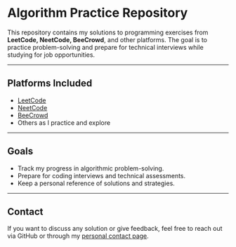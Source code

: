 # Algorithm Practice Repository

This repository contains my solutions to programming exercises from **LeetCode, NeetCode, BeeCrowd**, and other platforms. The goal is to practice problem-solving and prepare for technical interviews while studying for job opportunities.

---

## Platforms Included

- [LeetCode](https://leetcode.com/)
- [NeetCode](https://neetcode.io/)
- [BeeCrowd](https://www.beecrowd.com.br/judge/en/)
- Others as I practice and explore

---

## Goals

- Track my progress in algorithmic problem-solving.
- Prepare for coding interviews and technical assessments.
- Keep a personal reference of solutions and strategies.

---

## Contact

If you want to discuss any solution or give feedback, feel free to reach out via GitHub or through my [personal contact page](https://gurdiano.com/contact).
